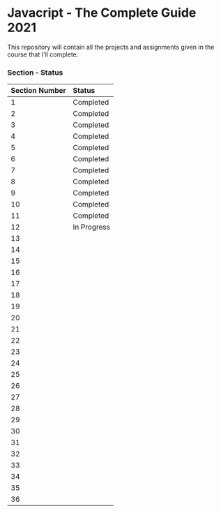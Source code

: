 # Javacript - The Complete Guide 2021

This repository will contain all the projects and assignments given in the course that I'll complete.

### Section - Status

Section Number | Status
:------------- | :-----
1 | Completed
2 | Completed
3 | Completed
4 | Completed
5 | Completed
6 | Completed
7 | Completed
8 | Completed
9 | Completed
10 | Completed
11 | Completed
12 | In Progress
13 |
14 |
15 |
16 |
17 |
18 |
19 |
20 |
21 |
22 |
23 |
24 |
25 |
26 |
27 |
28 |
29 |
30 |
31 |
32 |
33 |
34 |
35 |
36 |
